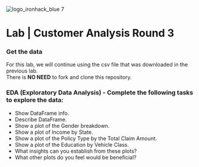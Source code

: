 ![logo_ironhack_blue 7](https://user-images.githubusercontent.com/23629340/40541063-a07a0a8a-601a-11e8-91b5-2f13e4e6b441.png)

# Lab | Customer Analysis Round 3

### Get the data
For this lab, we will continue using the csv file that was downloaded in the previous lab.  
There is **NO NEED** to fork and clone this repository.


### EDA (Exploratory Data Analysis) - Complete the following tasks to explore the data:

- Show DataFrame info.
- Describe DataFrame.
- Show a plot of the Gender breakdown.
- Show a plot of Income by State.
- Show a plot of the Policy Type by the Total Claim Amount.
- Show a plot of the Education by Vehicle Class.
- What insights can you establish from these plots?
- What other plots do you feel would be beneficial?
